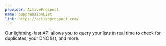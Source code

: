 ```yaml
---
provider: ActiveProspect
name: SuppressionList
link: https://activeprospect.com/
---
```

Our lightning-fast API allows you to query your lists in real time to check for duplicates, your DNC list, and more.
